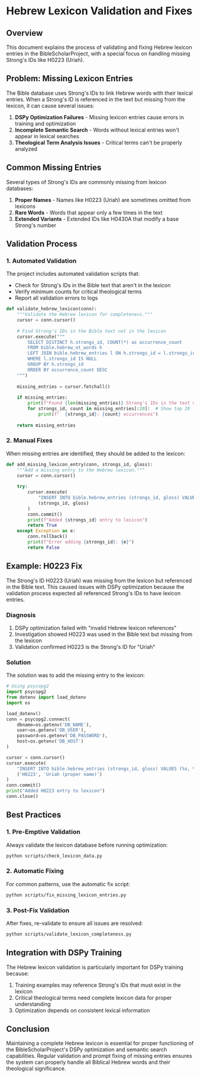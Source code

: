 # Hebrew Lexicon Validation and Fixes

## Overview

This document explains the process of validating and fixing Hebrew lexicon entries in the BibleScholarProject, with a special focus on handling missing Strong's IDs like H0223 (Uriah).

## Problem: Missing Lexicon Entries

The Bible database uses Strong's IDs to link Hebrew words with their lexical entries. When a Strong's ID is referenced in the text but missing from the lexicon, it can cause several issues:

1. **DSPy Optimization Failures** - Missing lexicon entries cause errors in training and optimization
2. **Incomplete Semantic Search** - Words without lexical entries won't appear in lexical searches
3. **Theological Term Analysis Issues** - Critical terms can't be properly analyzed

## Common Missing Entries

Several types of Strong's IDs are commonly missing from lexicon databases:

1. **Proper Names** - Names like H0223 (Uriah) are sometimes omitted from lexicons
2. **Rare Words** - Words that appear only a few times in the text
3. **Extended Variants** - Extended IDs like H0430A that modify a base Strong's number

## Validation Process

### 1. Automated Validation

The project includes automated validation scripts that:

- Check for Strong's IDs in the Bible text that aren't in the lexicon
- Verify minimum counts for critical theological terms
- Report all validation errors to logs

```python
def validate_hebrew_lexicon(conn):
    """Validate the Hebrew lexicon for completeness."""
    cursor = conn.cursor()
    
    # Find Strong's IDs in the Bible text not in the lexicon
    cursor.execute("""
        SELECT DISTINCT h.strongs_id, COUNT(*) as occurrence_count
        FROM bible.hebrew_ot_words h
        LEFT JOIN bible.hebrew_entries l ON h.strongs_id = l.strongs_id
        WHERE l.strongs_id IS NULL
        GROUP BY h.strongs_id
        ORDER BY occurrence_count DESC
    """)
    
    missing_entries = cursor.fetchall()
    
    if missing_entries:
        print(f"Found {len(missing_entries)} Strong's IDs in the text missing from lexicon:")
        for strongs_id, count in missing_entries[:20]:  # Show top 20
            print(f"  {strongs_id}: {count} occurrences")
            
    return missing_entries
```

### 2. Manual Fixes

When missing entries are identified, they should be added to the lexicon:

```python
def add_missing_lexicon_entry(conn, strongs_id, gloss):
    """Add a missing entry to the Hebrew lexicon."""
    cursor = conn.cursor()
    
    try:
        cursor.execute(
            "INSERT INTO bible.hebrew_entries (strongs_id, gloss) VALUES (%s, %s)",
            (strongs_id, gloss)
        )
        conn.commit()
        print(f"Added {strongs_id} entry to lexicon")
        return True
    except Exception as e:
        conn.rollback()
        print(f"Error adding {strongs_id}: {e}")
        return False
```

## Example: H0223 Fix

The Strong's ID H0223 (Uriah) was missing from the lexicon but referenced in the Bible text. This caused issues with DSPy optimization because the validation process expected all referenced Strong's IDs to have lexicon entries.

### Diagnosis

1. DSPy optimization failed with "invalid Hebrew lexicon references"
2. Investigation showed H0223 was used in the Bible text but missing from the lexicon
3. Validation confirmed H0223 is the Strong's ID for "Uriah"

### Solution

The solution was to add the missing entry to the lexicon:

```python
# Using psycopg2
import psycopg2
from dotenv import load_dotenv
import os

load_dotenv()
conn = psycopg2.connect(
    dbname=os.getenv('DB_NAME'),
    user=os.getenv('DB_USER'),
    password=os.getenv('DB_PASSWORD'),
    host=os.getenv('DB_HOST')
)

cursor = conn.cursor()
cursor.execute(
    "INSERT INTO bible.hebrew_entries (strongs_id, gloss) VALUES (%s, %s)",
    ('H0223', 'Uriah (proper name)')
)
conn.commit()
print("Added H0223 entry to lexicon")
conn.close()
```

## Best Practices

### 1. Pre-Emptive Validation

Always validate the lexicon database before running optimization:

```bash
python scripts/check_lexicon_data.py
```

### 2. Automatic Fixing

For common patterns, use the automatic fix script:

```bash
python scripts/fix_missing_lexicon_entries.py
```

### 3. Post-Fix Validation

After fixes, re-validate to ensure all issues are resolved:

```bash
python scripts/validate_lexicon_completeness.py
```

## Integration with DSPy Training

The Hebrew lexicon validation is particularly important for DSPy training because:

1. Training examples may reference Strong's IDs that must exist in the lexicon
2. Critical theological terms need complete lexicon data for proper understanding
3. Optimization depends on consistent lexical information

## Conclusion

Maintaining a complete Hebrew lexicon is essential for proper functioning of the BibleScholarProject's DSPy optimization and semantic search capabilities. Regular validation and prompt fixing of missing entries ensures the system can properly handle all Biblical Hebrew words and their theological significance. 